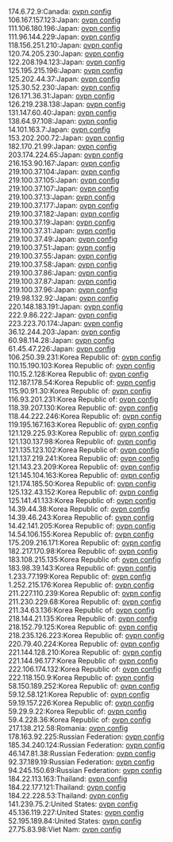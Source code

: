 174.6.72.9:Canada: [ovpn config](vpn/174_6_72_9.ovpn)  
106.167.157.123:Japan: [ovpn config](vpn/106_167_157_123.ovpn)  
111.106.180.196:Japan: [ovpn config](vpn/111_106_180_196.ovpn)  
111.96.144.229:Japan: [ovpn config](vpn/111_96_144_229.ovpn)  
118.156.251.210:Japan: [ovpn config](vpn/118_156_251_210.ovpn)  
120.74.205.230:Japan: [ovpn config](vpn/120_74_205_230.ovpn)  
122.208.194.123:Japan: [ovpn config](vpn/122_208_194_123.ovpn)  
125.195.215.196:Japan: [ovpn config](vpn/125_195_215_196.ovpn)  
125.202.44.37:Japan: [ovpn config](vpn/125_202_44_37.ovpn)  
125.30.52.230:Japan: [ovpn config](vpn/125_30_52_230.ovpn)  
126.171.36.31:Japan: [ovpn config](vpn/126_171_36_31.ovpn)  
126.219.238.138:Japan: [ovpn config](vpn/126_219_238_138.ovpn)  
131.147.60.40:Japan: [ovpn config](vpn/131_147_60_40.ovpn)  
138.64.97.108:Japan: [ovpn config](vpn/138_64_97_108.ovpn)  
14.101.163.7:Japan: [ovpn config](vpn/14_101_163_7.ovpn)  
153.202.200.72:Japan: [ovpn config](vpn/153_202_200_72.ovpn)  
182.170.21.99:Japan: [ovpn config](vpn/182_170_21_99.ovpn)  
203.174.224.65:Japan: [ovpn config](vpn/203_174_224_65.ovpn)  
216.153.90.167:Japan: [ovpn config](vpn/216_153_90_167.ovpn)  
219.100.37.104:Japan: [ovpn config](vpn/219_100_37_104.ovpn)  
219.100.37.105:Japan: [ovpn config](vpn/219_100_37_105.ovpn)  
219.100.37.107:Japan: [ovpn config](vpn/219_100_37_107.ovpn)  
219.100.37.13:Japan: [ovpn config](vpn/219_100_37_13.ovpn)  
219.100.37.177:Japan: [ovpn config](vpn/219_100_37_177.ovpn)  
219.100.37.182:Japan: [ovpn config](vpn/219_100_37_182.ovpn)  
219.100.37.19:Japan: [ovpn config](vpn/219_100_37_19.ovpn)  
219.100.37.31:Japan: [ovpn config](vpn/219_100_37_31.ovpn)  
219.100.37.49:Japan: [ovpn config](vpn/219_100_37_49.ovpn)  
219.100.37.51:Japan: [ovpn config](vpn/219_100_37_51.ovpn)  
219.100.37.55:Japan: [ovpn config](vpn/219_100_37_55.ovpn)  
219.100.37.58:Japan: [ovpn config](vpn/219_100_37_58.ovpn)  
219.100.37.86:Japan: [ovpn config](vpn/219_100_37_86.ovpn)  
219.100.37.87:Japan: [ovpn config](vpn/219_100_37_87.ovpn)  
219.100.37.96:Japan: [ovpn config](vpn/219_100_37_96.ovpn)  
219.98.132.92:Japan: [ovpn config](vpn/219_98_132_92.ovpn)  
220.148.183.191:Japan: [ovpn config](vpn/220_148_183_191.ovpn)  
222.9.86.222:Japan: [ovpn config](vpn/222_9_86_222.ovpn)  
223.223.70.174:Japan: [ovpn config](vpn/223_223_70_174.ovpn)  
36.12.244.203:Japan: [ovpn config](vpn/36_12_244_203.ovpn)  
60.98.114.28:Japan: [ovpn config](vpn/60_98_114_28.ovpn)  
61.45.47.226:Japan: [ovpn config](vpn/61_45_47_226.ovpn)  
106.250.39.231:Korea Republic of: [ovpn config](vpn/106_250_39_231.ovpn)  
110.15.190.103:Korea Republic of: [ovpn config](vpn/110_15_190_103.ovpn)  
110.15.2.128:Korea Republic of: [ovpn config](vpn/110_15_2_128.ovpn)  
112.187.178.54:Korea Republic of: [ovpn config](vpn/112_187_178_54.ovpn)  
115.90.91.30:Korea Republic of: [ovpn config](vpn/115_90_91_30.ovpn)  
116.93.201.231:Korea Republic of: [ovpn config](vpn/116_93_201_231.ovpn)  
118.39.207.130:Korea Republic of: [ovpn config](vpn/118_39_207_130.ovpn)  
118.44.222.246:Korea Republic of: [ovpn config](vpn/118_44_222_246.ovpn)  
119.195.167.163:Korea Republic of: [ovpn config](vpn/119_195_167_163.ovpn)  
121.129.225.93:Korea Republic of: [ovpn config](vpn/121_129_225_93.ovpn)  
121.130.137.98:Korea Republic of: [ovpn config](vpn/121_130_137_98.ovpn)  
121.135.123.102:Korea Republic of: [ovpn config](vpn/121_135_123_102.ovpn)  
121.137.219.241:Korea Republic of: [ovpn config](vpn/121_137_219_241.ovpn)  
121.143.23.209:Korea Republic of: [ovpn config](vpn/121_143_23_209.ovpn)  
121.145.104.163:Korea Republic of: [ovpn config](vpn/121_145_104_163.ovpn)  
121.174.185.50:Korea Republic of: [ovpn config](vpn/121_174_185_50.ovpn)  
125.132.43.152:Korea Republic of: [ovpn config](vpn/125_132_43_152.ovpn)  
125.141.41.133:Korea Republic of: [ovpn config](vpn/125_141_41_133.ovpn)  
14.39.44.38:Korea Republic of: [ovpn config](vpn/14_39_44_38.ovpn)  
14.39.46.243:Korea Republic of: [ovpn config](vpn/14_39_46_243.ovpn)  
14.42.141.205:Korea Republic of: [ovpn config](vpn/14_42_141_205.ovpn)  
14.54.106.155:Korea Republic of: [ovpn config](vpn/14_54_106_155.ovpn)  
175.209.216.171:Korea Republic of: [ovpn config](vpn/175_209_216_171.ovpn)  
182.217.170.98:Korea Republic of: [ovpn config](vpn/182_217_170_98.ovpn)  
183.108.215.135:Korea Republic of: [ovpn config](vpn/183_108_215_135.ovpn)  
183.98.39.143:Korea Republic of: [ovpn config](vpn/183_98_39_143.ovpn)  
1.233.77.199:Korea Republic of: [ovpn config](vpn/1_233_77_199.ovpn)  
1.252.215.176:Korea Republic of: [ovpn config](vpn/1_252_215_176.ovpn)  
211.227.110.239:Korea Republic of: [ovpn config](vpn/211_227_110_239.ovpn)  
211.230.229.68:Korea Republic of: [ovpn config](vpn/211_230_229_68.ovpn)  
211.34.63.136:Korea Republic of: [ovpn config](vpn/211_34_63_136.ovpn)  
218.144.21.135:Korea Republic of: [ovpn config](vpn/218_144_21_135.ovpn)  
218.152.79.125:Korea Republic of: [ovpn config](vpn/218_152_79_125.ovpn)  
218.235.126.223:Korea Republic of: [ovpn config](vpn/218_235_126_223.ovpn)  
220.79.40.224:Korea Republic of: [ovpn config](vpn/220_79_40_224.ovpn)  
221.144.128.210:Korea Republic of: [ovpn config](vpn/221_144_128_210.ovpn)  
221.144.96.177:Korea Republic of: [ovpn config](vpn/221_144_96_177.ovpn)  
222.106.174.132:Korea Republic of: [ovpn config](vpn/222_106_174_132.ovpn)  
222.118.150.9:Korea Republic of: [ovpn config](vpn/222_118_150_9.ovpn)  
58.150.189.252:Korea Republic of: [ovpn config](vpn/58_150_189_252.ovpn)  
59.12.58.121:Korea Republic of: [ovpn config](vpn/59_12_58_121.ovpn)  
59.19.157.226:Korea Republic of: [ovpn config](vpn/59_19_157_226.ovpn)  
59.29.9.22:Korea Republic of: [ovpn config](vpn/59_29_9_22.ovpn)  
59.4.228.36:Korea Republic of: [ovpn config](vpn/59_4_228_36.ovpn)  
217.138.212.58:Romania: [ovpn config](vpn/217_138_212_58.ovpn)  
178.163.92.225:Russian Federation: [ovpn config](vpn/178_163_92_225.ovpn)  
185.34.240.124:Russian Federation: [ovpn config](vpn/185_34_240_124.ovpn)  
46.147.81.38:Russian Federation: [ovpn config](vpn/46_147_81_38.ovpn)  
92.37.189.19:Russian Federation: [ovpn config](vpn/92_37_189_19.ovpn)  
94.245.150.69:Russian Federation: [ovpn config](vpn/94_245_150_69.ovpn)  
184.22.113.163:Thailand: [ovpn config](vpn/184_22_113_163.ovpn)  
184.22.177.121:Thailand: [ovpn config](vpn/184_22_177_121.ovpn)  
184.22.228.53:Thailand: [ovpn config](vpn/184_22_228_53.ovpn)  
141.239.75.2:United States: [ovpn config](vpn/141_239_75_2.ovpn)  
45.136.119.227:United States: [ovpn config](vpn/45_136_119_227.ovpn)  
52.195.189.84:United States: [ovpn config](vpn/52_195_189_84.ovpn)  
27.75.83.98:Viet Nam: [ovpn config](vpn/27_75_83_98.ovpn)  
